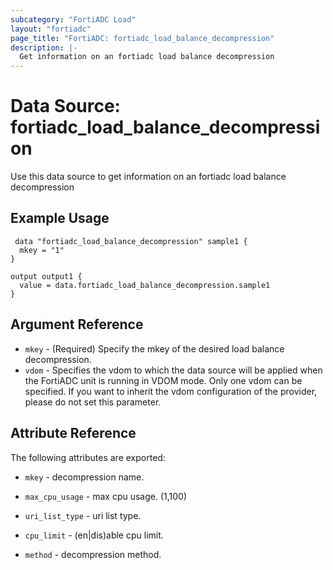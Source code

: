```yaml
---
subcategory: "FortiADC Load"
layout: "fortiadc"
page_title: "FortiADC: fortiadc_load_balance_decompression"
description: |-
  Get information on an fortiadc load balance decompression
---
```


# Data Source: fortiadc_load_balance_decompression
Use this data source to get information on an fortiadc load balance decompression

## Example Usage

```hcl
 data "fortiadc_load_balance_decompression" sample1 {
  mkey = "1"
}

output output1 {
  value = data.fortiadc_load_balance_decompression.sample1
}
```

## Argument Reference
* `mkey` - (Required) Specify the mkey of the desired  load balance decompression.
* `vdom` - Specifies the vdom to which the data source will be applied when the FortiADC unit is running in VDOM mode. Only one vdom can be specified. If you want to inherit the vdom configuration of the provider, please do not set this parameter.


## Attribute Reference

The following attributes are exported:

* `mkey` - decompression name.
* `max_cpu_usage` - max cpu usage. (1,100)
* `uri_list_type` - uri list type. 

* `cpu_limit` - (en|dis)able cpu limit. 
* `method` - decompression method. 


